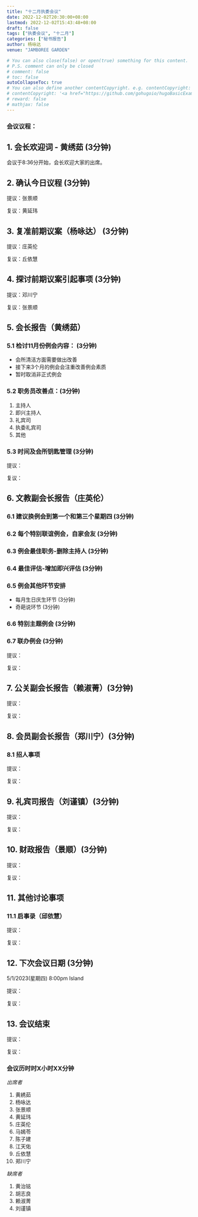 ```yaml
---
title: "十二月执委会议"
date: 2022-12-02T20:30:00+08:00
lastmod: 2022-12-02T15:43:48+08:00
draft: false
tags: ["执委会议", "十二月"]
categories: ["秘书报告"]
author: 杨咏达
venue: "JAMBOREE GARDEN" 

# You can also close(false) or open(true) something for this content.
# P.S. comment can only be closed
# comment: false
# toc: false
autoCollapseToc: true
# You can also define another contentCopyright. e.g. contentCopyright: "This is another copyright."
# contentCopyright: '<a href="https://github.com/gohugoio/hugoBasicExample" rel="noopener" target="_blank">See origin</a>'
# reward: false
# mathjax: false
---
```


### 会议议程：
## 1. 会长欢迎词 - 黄绣茹 (3分钟)
会议于8:36分开始，会长欢迎大家的出席。

## 2. 确认今日议程 (3分钟)
提议：张景顺

复议：黄延玮
 
      
## 3. 复准前期议案（杨咏达） (3分钟)
  提议：庄英伦

  复议：丘依慧

## 4. 探讨前期议案引起事项 (3分钟)
  提议：邓川宁

  复议：张景顺

## 5. 会长报告（黄绣茹）
### 5.1 检讨11月份例会内容： (3分钟)
- 会所清洁方面需要做出改善
- 接下来3个月的例会会注重改善例会素质
- 暂时取消非正式例会
### 5.2 职务员改善点：(3分钟)
1. 主持人
2. 即兴主持人
3. 礼宾司
4. 执委礼宾司
5. 其他
### 5.3 时间及会所钥匙管理 (3分钟)


  提议：

  复议：

## 6. 文教副会长报告（庄英伦）
### 6.1 建议换例会到第一个和第三个星期四 (3分钟)
### 6.2 每个特别联谊例会，自家会友 (3分钟)
### 6.3 例会最佳职务-删除主持人 (3分钟)
### 6.4 最佳评估-增加即兴评估 (3分钟)
### 6.5 例会其他环节安排
- 每月生日庆生环节 (3分钟)
- 奇葩说环节 (3分钟)
### 6.6 特别主题例会 (3分钟)
### 6.7 联办例会 (3分钟)
  提议：

  复议：

## 7. 公关副会长报告（赖淑菁）(3分钟)
  提议：

  复议：

## 8. 会员副会长报告（郑川宁）(3分钟)
### 8.1 招人事项
  提议：

  复议：

## 9. 礼宾司报告（刘谨镇）(3分钟)
  提议：

  复议：

## 10. 财政报告（景顺）(3分钟)
  提议：

  复议：

## 11. 其他讨论事项 
### 11.1 启事录（邱依慧）
  提议：

  复议：

## 12. 下次会议日期 (3分钟)
  5/1/2023(星期四) 8:00pm Island

  提议：

  复议：

## 13. 会议结束
  提议：

  复议：


### 会议历时时X小时XX分钟




*出席者*
1. 黄綉茹
2. 杨咏达
3. 张景顺
4. 黄延玮
5. 庄英伦
6. 马嫣苓
7. 陈子建
8. 江天佑
9. 丘依慧
10. 郑川宁

*缺席者*
1. 黄治铭
2. 胡志良
3. 赖淑菁
4. 刘谨镇